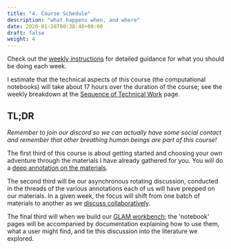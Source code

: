 ```yaml
---
title: "4. Course Schedule"
description: "what happens when, and where"
date: 2020-01-28T00:38:48+09:00
draft: false
weight: 4
---
```


Check out the [weekly instructions](/week) for detailed guidance for what you should be doing each week.

I estimate that the technical aspects of this course (the computational notebooks) will take about 17 hours over the duration of the course; see the weekly breakdown at the [Sequence of Technical Work](/building/tech-req-at-a-glance) page.

## TL;DR

_Remember to join our discord so we can actually have some social contact and remember that other breathing human beings are part of this course!_

The first third of this course is about getting started and choosing your own adventure through the materials I have already gathered for you. You will do a [deep annotation on the materials](building/dl-guidance).

The second third will be our asynchronous rotating discussion, conducted in the threads of the various annotations each of us will have prepped on our materials. In a given week, the focus will shift from one batch of materials to another as we [discuss collaboratively](building/cr-guidance/).

The final third will when we build our [GLAM workbench](building/nb-guidance/); the 'notebook' pages will be accompanied by documentation explaining how to use them, what a user might find, and tie this discussion into the literature we explored.
